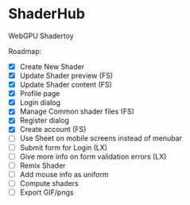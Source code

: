 # ShaderHub
WebGPU Shadertoy

Roadmap:
- [x] Create New Shader
- [x] Update Shader preview (FS)
- [x] Update Shader content (FS)
- [x] Profile page
- [x] Login dialog
- [x] Manage Common shader files (FS)
- [x] Register dialog
- [x] Create account (FS)
- [ ] Use Sheet on mobile screens instead of menubar
- [ ] Submit form for Login (LX)
- [ ] Give more info on form validation errors (LX)
- [ ] Remix Shader
- [ ] Add mouse info as uniform
- [ ] Compute shaders
- [ ] Export GIF/pngs